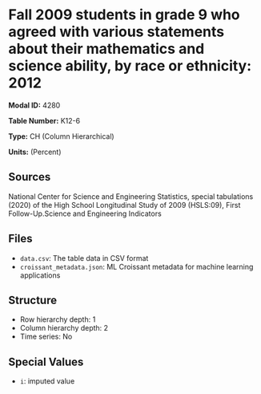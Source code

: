 # Fall 2009 students in grade 9 who agreed with various statements about their mathematics and science ability, by race or ethnicity: 2012

**Modal ID:** 4280

**Table Number:** K12-6

**Type:** CH (Column Hierarchical)

**Units:** (Percent)

## Sources

National Center for Science and Engineering Statistics, special tabulations (2020) of the High School Longitudinal Study of 2009 (HSLS:09), First Follow-Up.Science and Engineering Indicators

## Files

- `data.csv`: The table data in CSV format
- `croissant_metadata.json`: ML Croissant metadata for machine learning applications

## Structure

- Row hierarchy depth: 1
- Column hierarchy depth: 2
- Time series: No

## Special Values

- `i`: imputed value
